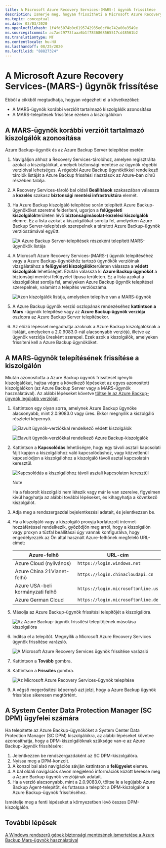 ```yaml
---
title: A Microsoft Azure Recovery Services-(MARS-) ügynök frissítése
description: Ismerje meg, hogyan frissítheti a Microsoft Azure Recovery Services (MARS) ügynököt.
ms.topic: conceptual
ms.date: 03/03/2020
ms.openlocfilehash: 1f4fd5074b0c6195742935e0cf0e742a00a3549e
ms.sourcegitcommit: ac7ae29773faaa6b1f7836868565517cd48561b2
ms.translationtype: MT
ms.contentlocale: hu-HU
ms.lasthandoff: 08/25/2020
ms.locfileid: "88827324"
---
```

# <a name="upgrade-the-microsoft-azure-recovery-services-mars-agent"></a>A Microsoft Azure Recovery Services-(MARS-) ügynök frissítése

Ebből a cikkből megtudhatja, hogyan végezheti el a következőket:

* A MARS-ügynök korábbi verzióit tartalmazó kiszolgálók azonosítása
* A MARS-telepítések frissítése ezeken a kiszolgálókon

## <a name="identify-servers-with-earlier-versions-of-the-mars-agent"></a>A MARS-ügynök korábbi verzióit tartalmazó kiszolgálók azonosítása

Azure Backup-ügynök és az Azure Backup Server telepítése esetén:

1. Navigáljon ahhoz a Recovery Services-tárolóhoz, amelyen regisztrálta azokat a kiszolgálókat, amelyek biztonsági mentése az ügynök régebbi verzióival lehetséges. A régebbi Azure Backup ügynökökkel rendelkező tárolók listáját a Azure Backup frissítési riasztások az Azure-ban című részében találja.
1. A Recovery Services-tároló bal oldali **Beállítások** szakaszában válassza a **kezelés** szakasz **biztonsági mentési infrastruktúra** elemét.
1. Ha Azure Backup kiszolgáló telepítése során telepített Azure Backup-ügynököket szeretné felderíteni, ugorjon a **felügyeleti kiszolgálók**területen lévő **biztonságimásolat-kezelési kiszolgálók** elemre. Ez a lista azokat a kiszolgálókat sorolja fel, amelyeken Azure Backup Server-telepítések szerepelnek a társított Azure Backup-ügynök verziószámával együtt.

    ![A Azure Backup Server-telepítések részeként telepített MARS-ügynökök listája](./media/upgrade-mars-agent/backup-management-servers.png)

1. A Microsoft Azure Recovery Services-(MARS-) ügynök telepítéséhez vagy a Azure Backup-ügynökhöz tartozó ügynökök verzióinak vizsgálatához a **felügyeleti kiszolgálók**területen válassza a **védett kiszolgálók** lehetőséget. Ezután válassza ki **Azure Backup ügynököt** a biztonsági mentési felügyelet típusa területen. Ez a lista azokat a kiszolgálókat sorolja fel, amelyeken Azure Backup ügynök telepítései szerepelnek, valamint a telepítés verziószáma.

    ![Azon kiszolgálók listája, amelyeken telepítve van a MARS-ügynök](./media/upgrade-mars-agent/protected-servers.png)

1. A Azure Backup ügynök verzió oszlopának rendezéséhez **kattintson a Mars** -ügynök telepítése vagy az **Azure Backup ügynök verziója** oszlopra az Azure Backup Server telepítésekor.

1. Az előző lépéssel megadhatja azoknak a Azure Backup kiszolgálóknak a listáját, amelyeken a 2.0.9083.0-nál alacsonyabb verziójú, illetve az ügynök verziója üresként szerepel. Ezek azok a kiszolgálók, amelyeken frissíteni kell a Azure Backup ügynököket.

## <a name="update-the-mars-agent-installation-on-the-server"></a>A MARS-ügynök telepítésének frissítése a kiszolgálón

Miután azonosította a Azure Backup ügynök frissítését igénylő kiszolgálókat, hajtsa végre a következő lépéseket az egyes azonosított kiszolgálókon (az Azure Backup Server vagy a MARS-ügynök használatával). Az alábbi lépéseket követve [töltse le az Azure Backup-ügynök legújabb verzióját](https://aka.ms/azurebackup_agent) .

1. Kattintson egy olyan sorra, amelynek Azure Backup ügynöke alacsonyabb, mint 2.0.9083.0 vagy üres. Ekkor megnyílik a kiszolgáló részletei képernyő.

    ![Elavult ügynök-verziókkal rendelkező védett kiszolgálók](./media/upgrade-mars-agent/old-agent-version.png)

    ![Elavult ügynök-verziókkal rendelkező Azure Backup-kiszolgálók](./media/upgrade-mars-agent/backup-management-servers-old-versions.png)

1. Kattintson a **Kapcsolódás** lehetőségre, hogy egy távoli asztali kapcsolati fájlt kapjon a kiszolgálóhoz való kapcsolódáshoz, vagy közvetlenül kapcsolódjon a kiszolgálóhoz a kiszolgáló távoli asztal kapcsolatán keresztül.

    ![Kapcsolódás a kiszolgálóhoz távoli asztali kapcsolaton keresztül](./media/upgrade-mars-agent/connect-to-server.png)

    >[!NOTE]
    > Ha a felsorolt kiszolgáló nem létezik vagy már le van szerelve, figyelmen kívül hagyhatja az alábbi további lépéseket, és kihagyhatja a következő kiszolgálót.

1. Adja meg a rendszergazdai bejelentkezési adatait, és jelentkezzen be.

1. Ha a kiszolgáló vagy a kiszolgáló proxyja korlátozott internet-hozzáféréssel rendelkezik, győződjön meg arról, hogy a kiszolgálón vagy proxyn a tűzfal beállításai úgy vannak konfigurálva, hogy engedélyezzék az Ön által használt Azure-felhőnek megfelelő URL-címet:

    Azure-felhő | URL-cím
    -- | ---
    Azure Cloud (nyilvános) |   `https://login.windows.net`
    Azure China 21Vianet-felhő   | `https://login.chinacloudapi.cn`
    Azure USA-beli kormányzati felhő |   `https://login.microsoftonline.us`
    Azure German Cloud  |  `https://login.microsoftonline.de`

1. Másolja az Azure Backup-ügynök frissítési telepítőjét a kiszolgálóra.

    ![Az Azure Backup-ügynök frissítési telepítőjének másolása kiszolgálóra](./media/upgrade-mars-agent/copy-agent-installer.png)

1. Indítsa el a telepítőt. Megnyílik a Microsoft Azure Recovery Services ügynök frissítése varázsló.

    ![A Microsoft Azure Recovery Services ügynök frissítése varázsló](./media/upgrade-mars-agent/agent-upgrade-wizard.png)

1. Kattintson a **Tovább** gombra.

1. Kattintson a **Frissítés** gombra.

    ![Az Microsoft Azure Recovery Services-ügynök telepítése](./media/upgrade-mars-agent/upgrade-installation.png)

1. A végső megerősítési képernyő azt jelzi, hogy a Azure Backup ügynök frissítése sikeresen megtörtént.

## <a name="for-system-center-data-protection-manager-sc-dpm-customers"></a>A System Center Data Protection Manager (SC DPM) ügyfelei számára

Ha telepítette az Azure Backup-ügynököket a System Center Data Protection Manager (SC DPM) kiszolgálókra, az alábbi lépéseket követve azonosíthatja, hogy a DPM-kiszolgálóknak szüksége van-e az Azure Backup-ügynök frissítésére:

1. Jelentkezzen be rendszergazdaként az SC DPM-kiszolgálóra.
2. Nyissa meg a DPM-konzolt.
3. A konzol bal alsó navigációs sávján kattintson a **felügyelet** elemre.
4. A bal oldali navigációs sávon megjelenő információk között keresse meg a Azure Backup ügynök verziójának adatait.
5. Ha a verzió alacsonyabb, mint a 2.0.9083.0, töltse le a legújabb Azure Backup Agent-telepítőt, és futtassa a telepítőt a DPM-kiszolgálón a Azure Backup-ügynök frissítéséhez.

Ismételje meg a fenti lépéseket a környezetben lévő összes DPM-kiszolgálón.

## <a name="next-steps"></a>További lépések

[A Windows rendszerű gépek biztonsági mentésének ismertetése a Azure Backup Mars-ügynök használatával](backup-windows-with-mars-agent.md)
